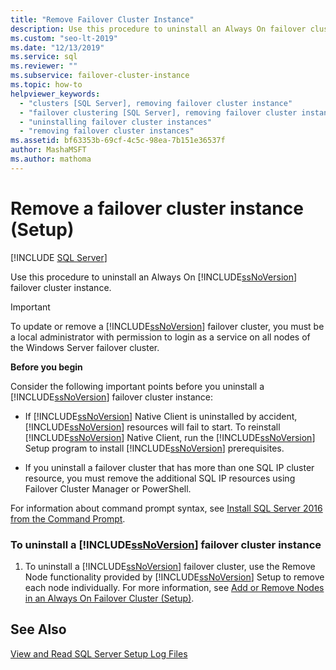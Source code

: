 ```yaml
---
title: "Remove Failover Cluster Instance"
description: Use this procedure to uninstall an Always On failover cluster instance. This article includes important considerations before you proceed.
ms.custom: "seo-lt-2019"
ms.date: "12/13/2019"
ms.service: sql
ms.reviewer: ""
ms.subservice: failover-cluster-instance
ms.topic: how-to
helpviewer_keywords: 
  - "clusters [SQL Server], removing failover cluster instance"
  - "failover clustering [SQL Server], removing failover cluster instance"
  - "uninstalling failover cluster instances"
  - "removing failover cluster instances"
ms.assetid: bf63353b-69cf-4c5c-98ea-7b151e36537f
author: MashaMSFT
ms.author: mathoma
---
```


# Remove a failover cluster instance (Setup)

[!INCLUDE [SQL Server](../../../includes/applies-to-version/sqlserver.md)]

Use this procedure to uninstall an Always On [!INCLUDE[ssNoVersion](../../../includes/ssnoversion-md.md)] failover cluster instance.  
  
> [!IMPORTANT]  
>  To update or remove a [!INCLUDE[ssNoVersion](../../../includes/ssnoversion-md.md)] failover cluster, you must be a local administrator with permission to login as a service on all nodes of the Windows Server failover cluster.  
  
 **Before you begin**  
  
 Consider the following important points before you uninstall a [!INCLUDE[ssNoVersion](../../../includes/ssnoversion-md.md)] failover cluster instance:  
  
-   If [!INCLUDE[ssNoVersion](../../../includes/ssnoversion-md.md)] Native Client is uninstalled by accident, [!INCLUDE[ssNoVersion](../../../includes/ssnoversion-md.md)] resources will fail to start. To reinstall [!INCLUDE[ssNoVersion](../../../includes/ssnoversion-md.md)] Native Client, run the [!INCLUDE[ssNoVersion](../../../includes/ssnoversion-md.md)] Setup program to install [!INCLUDE[ssNoVersion](../../../includes/ssnoversion-md.md)] prerequisites.  
  
-   If you uninstall a failover cluster that has more than one SQL IP cluster resource, you must remove the additional SQL IP resources using Failover Cluster Manager or PowerShell.  
  
 For information about command prompt syntax, see [Install SQL Server 2016 from the Command Prompt](../../../database-engine/install-windows/install-sql-server-from-the-command-prompt.md).  
  
### To uninstall a [!INCLUDE[ssNoVersion](../../../includes/ssnoversion-md.md)] failover cluster instance
  
1.  To uninstall a [!INCLUDE[ssNoVersion](../../../includes/ssnoversion-md.md)] failover cluster, use the Remove Node functionality provided by [!INCLUDE[ssNoVersion](../../../includes/ssnoversion-md.md)] Setup to remove each node individually. For more information, see [Add or Remove Nodes in an Always On Failover Cluster &#40;Setup&#41;](../../../sql-server/failover-clusters/install/add-or-remove-nodes-in-a-sql-server-failover-cluster-setup.md).  
  
## See Also  
 [View and Read SQL Server Setup Log Files](../../../database-engine/install-windows/view-and-read-sql-server-setup-log-files.md)  
  

